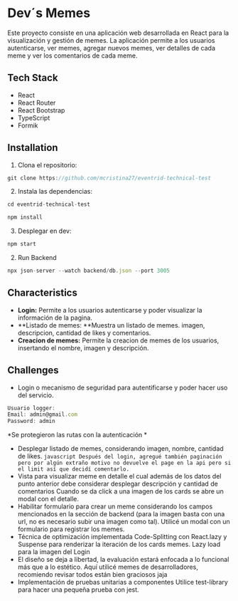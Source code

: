 # Dev´s Memes

Este proyecto consiste en una aplicación web desarrollada en React para la visualización y gestión de memes. La aplicación permite a los usuarios autenticarse, ver memes, agregar nuevos memes, ver detalles de cada meme y ver los comentarios de cada meme.

## Tech Stack

- React
- React Router
- React Bootstrap
- TypeScript
- Formik

## Installation 

1. Clona el repositorio:

```javascript
git clone https://github.com/mcristina27/eventrid-technical-test
```

2. Instala las dependencias:

```javascript
cd eventrid-technical-test
```
```javascript
npm install
```
3. Desplegar en dev:

```javascript
npm start
```
2. Run Backend
```javascript
npx json-server --watch backend/db.json --port 3005
```

## Characteristics

- **Login:** Permite a los usuarios autenticarse y poder visualizar la información de la pagina. 
- **Listado de memes: **Muestra un listado de memes. imagen, descripcion, cantidad de likes y comentarios.
- **Creacion de memes:** Permite la creacion de memes de los usuarios, insertando el nombre, imagen y descripción.

## Challenges

- Login o mecanismo de seguridad para autentificarse y poder hacer uso del servicio.
```javascript
Usuario logger:
Email: admin@gmail.com
Password: admin
```
*Se protegieron las rutas con la autenticación *
- Desplegar listado de memes, considerando imagen, nombre, cantidad de likes.
        ```javascript
		Después del login, agregué también paginación pero por algún extraño motivo no devuelve el page en la api pero si el limit así que decidí comentarlo.
        ```
- Vista para visualizar meme en detalle el cual además de los datos del punto anterior debe considerar desplegar descripción y cantidad de comentarios
		Cuando se da click a una imagen de los cards se abre un modal con el detalle.
- Habilitar formulario para crear un meme considerando los campos mencionados en la sección de backend (para la imagen basta con una url, no es necesario subir una imagen como tal).
		Utilicé un modal con un formulario para registrar los memes.
- Técnica de optimización implementada
		Code-Splitting con React.lazy y Suspense para renderizar la iteración de los cards memes.
		Lazy load para la imagen del Login
- El diseño se deja a libertad, la evaluación estará enfocada a lo funcional más que a lo estético.
		Aquí utilicé memes de desarrolladores, recomiendo revisar todos están bien graciosos jaja
- Implementación de pruebas unitarias a componentes
		Utilice  test-library para hacer una pequeña prueba con jest.